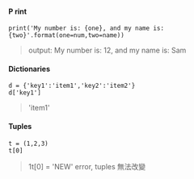 #### P rint 
    print('My number is: {one}, and my name is: {two}'.format(one=num,two=name))
> output: My number is: 12, and my name is: Sam 

#### Dictionaries 
    d = {'key1':'item1','key2':'item2'}
    d['key1']
> 'item1'    

#### Tuples 
    t = (1,2,3)
    t[0]
> 1t[0] = 'NEW' 
> error, tuples 無法改變    
